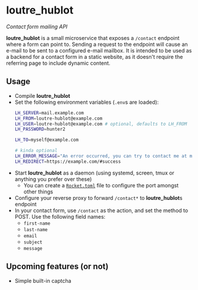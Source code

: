 # **loutre_hublot**
_Contact form mailing API_

**loutre_hublot** is a small microservice that exposes a `/contact` endpoint where a form can point to. Sending a request to the endpoint will cause an e-mail to be sent to a configured e-mail mailbox. It is intended to be used as a backend for a contact form in a static website, as it doesn't require the referring page to include dynamic content.

## Usage

  * Compile **loutre_hublot**
  * Set the following environment variables (`.env`s are loaded):
    ```bash
    LH_SERVER=mail.example.com
    LH_FROM=loutre-hublot@example.com
    LH_USER=loutre-hublot@example.com # optional, defaults to LH_FROM
    LH_PASSWORD=hunter2
    
    LH_TO=myself@example.com
    
    # kinda optional
    LH_ERROR_MESSAGE="An error occurred, you can try to contact me at myself@example.com"
    LH_REDIRECT=https://example.com/#success
    ```
  * Start **loutre_hublot** as a daemon (using systemd, screen, tmux or anything you prefer over these)
      * You can create a [`Rocket.toml`](https://rocket.rs/v0.4/guide/configuration/#rockettoml) file to configure the port amongst other things
  * Configure your reverse proxy to forward `/contact*` to **loutre_hublot**s endpoint
  * In your contact form, use `/contact` as the action, and set the method to POST. Use the following field names:
      * `first-name`
      * `last-name`
      * `email`
      * `subject`
      * `message`

## Upcoming features (or not)

  * Simple built-in captcha
